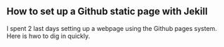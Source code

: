 ## How to set up a Github static page with Jekill

I spent 2 last days setting up a webpage using the Github pages system. Here is hwo to dig in quickly.

